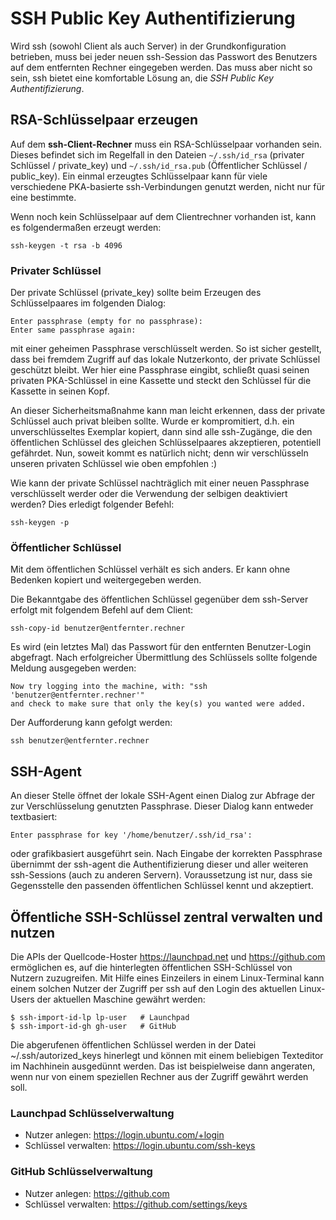 # SSH Public Key Authentifizierung

Wird ssh (sowohl Client als auch Server) in der Grundkonfiguration betrieben,
muss bei jeder neuen ssh-Session das Passwort des Benutzers auf dem entfernten Rechner eingegeben werden.
Das muss aber nicht so sein, ssh bietet eine komfortable Lösung an, die *SSH Public Key Authentifizierung*.

## RSA-Schlüsselpaar erzeugen

Auf dem **ssh-Client-Rechner** muss ein RSA-Schlüsselpaar vorhanden sein.
Dieses befindet sich im Regelfall in den Dateien `~/.ssh/id_rsa` (privater Schlüssel / private_key)
und `~/.ssh/id_rsa.pub` (Öffentlicher Schlüssel / public_key).
Ein einmal erzeugtes Schlüsselpaar kann für viele verschiedene PKA-basierte ssh-Verbindungen genutzt werden,
nicht nur für eine bestimmte.

Wenn noch kein Schlüsselpaar auf dem Clientrechner vorhanden ist, kann es folgendermaßen erzeugt werden:
```
ssh-keygen -t rsa -b 4096
```

### Privater Schlüssel

Der private Schlüssel (private_key) sollte beim Erzeugen des Schlüsselpaares im folgenden Dialog:
```
Enter passphrase (empty for no passphrase):
Enter same passphrase again:
```
mit einer geheimen Passphrase verschlüsselt werden.
So ist sicher gestellt,
dass bei fremdem Zugriff auf das lokale Nutzerkonto,
der private Schlüssel geschützt bleibt.
Wer hier eine Passphrase eingibt,
schließt quasi seinen privaten PKA-Schlüssel in eine Kassette
und steckt den Schlüssel für die Kassette in seinen Kopf.

An dieser Sicherheitsmaßnahme kann man leicht erkennen,
dass der private Schlüssel auch privat bleiben sollte.
Wurde er kompromitiert,
d.h. ein unverschlüsseltes Exemplar kopiert,
dann sind alle ssh-Zugänge,
die den öffentlichen Schlüssel des gleichen Schlüsselpaares akzeptieren,
potentiell gefährdet.
Nun, soweit kommt es natürlich nicht;
denn wir verschlüsseln unseren privaten Schlüssel wie oben empfohlen :)

Wie kann der private Schlüssel nachträglich mit einer neuen Passphrase verschlüsselt werder oder die Verwendung der selbigen deaktiviert werden?
Dies erledigt folgender Befehl:
```
ssh-keygen -p
```

### Öffentlicher Schlüssel

Mit dem öffentlichen Schlüssel verhält es sich anders.
Er kann ohne Bedenken kopiert und weitergegeben werden.

Die Bekanntgabe des öffentlichen Schlüssel gegenüber dem ssh-Server erfolgt mit folgendem Befehl auf dem Client:
```
ssh-copy-id benutzer@entfernter.rechner
```
Es wird (ein letztes Mal) das Passwort für den entfernten Benutzer-Login abgefragt.
Nach erfolgreicher Übermittlung des Schlüssels sollte folgende Meldung ausgegeben werden:
```
Now try logging into the machine, with: "ssh 'benutzer@entfernter.rechner'"
and check to make sure that only the key(s) you wanted were added.
```
Der Aufforderung kann gefolgt werden:
```
ssh benutzer@entfernter.rechner
```

## SSH-Agent

An dieser Stelle öffnet der lokale SSH-Agent einen Dialog zur Abfrage der zur Verschlüsselung genutzten Passphrase.
Dieser Dialog kann entweder textbasiert:
```
Enter passphrase for key '/home/benutzer/.ssh/id_rsa':
```
oder grafikbasiert ausgeführt sein.
Nach Eingabe der korrekten Passphrase übernimmt der ssh-agent die Authentifizierung
dieser und aller weiteren ssh-Sessions (auch zu anderen Servern).
Voraussetzung ist nur, dass sie Gegensstelle den passenden öffentlichen Schlüssel kennt und akzeptiert.

## Öffentliche SSH-Schlüssel zentral verwalten und nutzen

Die APIs der Quellcode-Hoster https://launchpad.net und https://github.com
ermöglichen es, auf die hinterlegten öffentlichen SSH-Schlüssel von Nutzern
zuzugreifen.
Mit Hilfe eines Einzeilers in einem Linux-Terminal kann einem solchen Nutzer
der Zugriff per ssh auf den Login des aktuellen Linux-Users der aktuellen Maschine
gewährt werden:
```
$ ssh-import-id-lp lp-user   # Launchpad
$ ssh-import-id-gh gh-user   # GitHub
```
Die abgerufenen öffentlichen Schlüssel werden in der Datei
~/.ssh/autorized_keys hinerlegt und können mit einem beliebigen Texteditor
im Nachhinein ausgedünnt werden. Das ist beispielweise dann angeraten, wenn
nur von einem speziellen Rechner aus der Zugriff gewährt werden soll.

### Launchpad Schlüsselverwaltung

* Nutzer anlegen:      https://login.ubuntu.com/+login
* Schlüssel verwalten: https://login.ubuntu.com/ssh-keys

### GitHub Schlüsselverwaltung

* Nutzer anlegen:      https://github.com
* Schlüssel verwalten: https://github.com/settings/keys
